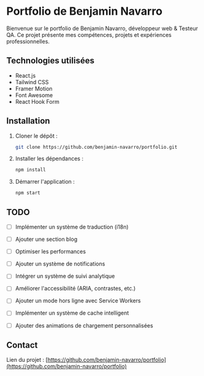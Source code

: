 # Portfolio de Benjamin Navarro

<!-- [![License: MIT](https://img.shields.io/badge/License-MIT-blue.svg)](https://opensource.org/licenses/MIT) -->

Bienvenue sur le portfolio de Benjamin Navarro, développeur web & Testeur QA. Ce projet présente mes compétences, projets et expériences professionnelles.

## Technologies utilisées

- React.js
- Tailwind CSS
- Framer Motion
- Font Awesome
- React Hook Form

## Installation

1. Cloner le dépôt :
   ```bash
   git clone https://github.com/benjamin-navarro/portfolio.git
   ```
2. Installer les dépendances :
   ```bash
   npm install
   ```
3. Démarrer l'application :
   ```bash
   npm start
   ```

## TODO

- [ ] Implémenter un système de traduction (i18n)
- [ ] Ajouter une section blog
- [ ] Optimiser les performances
- [ ] Ajouter un système de notifications
- [ ] Intégrer un système de suivi analytique
- [ ] Améliorer l'accessibilité (ARIA, contrastes, etc.)
- [ ] Ajouter un mode hors ligne avec Service Workers
- [ ] Implémenter un système de cache intelligent
- [ ] Ajouter des animations de chargement personnalisées


<!-- ## Licence

Ce projet est sous licence MIT - voir le fichier [LICENSE](LICENSE) pour plus de détails. -->

## Contact

<!-- Benjamin Navarro - [***.***@pm.me](mailto:***.***@pm.me) -->

Lien du projet : [https://github.com/benjamin-navarro/portfolio](https://github.com/benjamin-navarro/portfolio)
